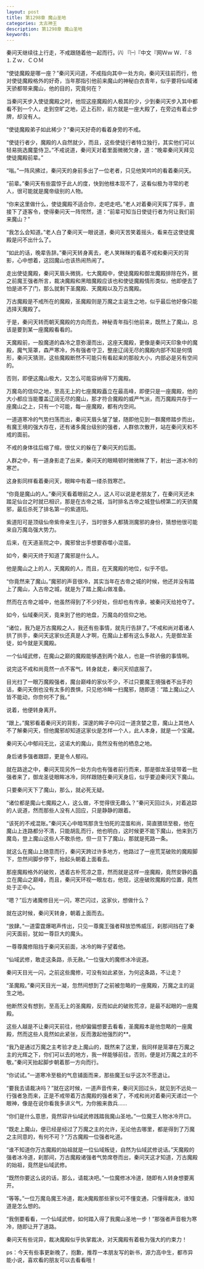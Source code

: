 ```yaml
---
layout: post
title: 第1298章 魔山圣地
categories: 太古神王
description: 第1298章 魔山圣地
keywords:
---
```


秦问天继续往上行走，不戒跟随着他一起而行。㈧ 『㈠『中文『网Ｗｗ Ｗ．『８⒈Ｚｗ．ＣＯＭ

“使徒魔殿是哪一座？”秦问天问道，不戒指向其中一处方向，秦问天往前而行，他对使徒魔殿格外的好奇，当年那指引他前来魔山的神秘白衣青年，似乎要将仙域诸天骄都带来魔山，他的目的，究竟何在？

当秦问天步入使徒魔殿之时，他现这座魔殿的人极其的少，少到秦问天步入其中都看不到一个人，走到空旷之地，迈上石阶，前方就是一座大殿了，在旁边有着止步牌，却没有人。

“使徒魔殿弟子如此稀少？”秦问天好奇的看着身旁的不戒。

“使徒行者少，魔殿的人自然就少，而且，这些使徒行者特立独行，其实他们可以轻易挑选魔童侍卫。”不戒说道，秦问天对着里面微微欠身，道：“晚辈秦问天拜见使徒魔殿前辈。”

“嗡。”一阵风拂过，秦问天的身前多出了一位老者，只见他笑吟吟的看着秦问天。

“前辈。”秦问天有些震惊于此人的度，快到他根本现不了，这看似极为寻常的老人，很可能就是魔帝级别的人物。

“你来这里做什么，使徒魔殿不适合你，走吧走吧。”老人对着秦问天挥了挥手，直接下了逐客令，使得秦问天一阵愕然，道：“前辈可知当日使徒行者为何让我们前来魔山？”

“我怎么会知道。”老人白了秦问天一眼说道，秦问天苦笑着摇头，看来在这使徒魔殿是问不出什么了。

“如此的话，晚辈告辞。”秦问天转身离去，老人笑眯眯的看着不戒和秦问天的背影，心中想着，这回魔山也该热闹热闹了。

走出使徒魔殿，秦问天眉头微挑，七大魔殿中，使徒魔殿和御龙魔殿排除在外，据之前魔王强者所言，裁决魔殿和黑暗魔殿应该也和使徒魔殿情形类似，他即便去了怕是进不了门，那么就剩下圣魔殿、天魔殿以及万古魔殿。

万古魔殿是不戒所在的魔殿，圣魔殿则是万魔之主诞生之地，似乎最后他好像只能选择天魔殿了。

于是，秦问天转而朝天魔殿的方向而去，神秘青年指引他前来，既然上了魔山，总该是要到某一座魔殿看看的。

天魔殿前，一股魔道的森冷之意弥漫而出，这座天魔殿，更像是秦问天印象中的魔殿，魔气笼罩，森严寒冷，外有强者守卫，整座辽阔无尽的魔殿内部不知是何情形，秦问天猜测，这些魔殿断然不可能只有看起来的那般大小，内部必是另有空间的。

否则，即便这魔山极大，又怎么可能容纳得下万魔殿。

万魔岛的信仰之地，至高无上的七座魔殿矗立在最高峰，即便只是一座魔殿，他的大小都应当能覆盖辽阔无尽的魔山，那才符合魔殿的威严气派，而万魔殿共存于一座魔山之上，只有一个可能，每一座魔殿，都有内空间。

一道道寒冷的气势扫荡而出，秦问天眉头皱了皱，随即他见到一群魔修踏步而出，有魔王境的强大存在，还有诸多魔台级别的强者，人群依次散开，站在秦问天和不戒的面前。

不戒的身体往后缩了缩，很仗义的躲在了秦问天的后面。

人群之中，有一道身影走了出来，秦问天的眼睛顿时微微眯了下，射出一道冰冷的寒芒。

这身影同样看着秦问天，眼眸中有着一缕杀戮寒芒。

“你竟是魔山的人。”秦问天看着眼前之人，这人可以说是老朋友了，在秦问天还未踏足仙台之时就已相识，那是在古帝之城，当时排名古帝之城登仙榜第二的天骄魔邪，最后杀死了排名第一的紫道阳。

紫道阳可是顶级仙帝紫帝亲生儿子，当时很多人都猜测魔邪的身份，猜想他很可能来自万魔岛强大势力。

后来，在天道圣院之中，魔邪曾出手想要吞噬小混蛋。

如今，秦问天终于知道了魔邪是什么人。

他是魔山之上的人，天魔殿的人，而且，在天魔殿的地位，似乎不低。

“你竟然来了魔山。”魔邪的声音很冷，其实当年在古帝之城的时候，他还并没有踏上了魔山，入古帝之城，就是为了踏上魔山做准备。

然而在古帝之城中，他虽然得到了不少好处，但却也有传承，被秦问天给抢夺了。

如今，仙域秦问天，竟来到了他的地盘，万魔岛的信仰之地。

“诸位，我乃是万古魔殿之人，我还有些事情，就先行告辞了。”不戒和尚对着诸人拱了拱手，秦问天这家伙还真是人才啊，在魔山上都有这么多敌人，先是御龙圣徒，如今就是天魔殿。

一个仙域武修，在魔山之巅的魔殿能够遇到两个敌人，也是一件骄傲的事情啊。

说完这不戒和尚竟然一点不客气，转身就走，秦问天彻底服了。

目光扫了一眼万魔殿强者，魔台巅峰的家伙不少，不过只要魔王境强者不出手的话，秦问天倒也没有太多的畏惧，只见他冷眸一扫魔邪，随即道：“踏上魔山之人皆不能动，你奈何不了我。”

说着，他便转身离开。

“跟上。”魔邪看着秦问天的背影，深邃的眸子中闪过一道贪婪之意，魔山上其他人不了解秦问天，但他魔邪却知道这家伙是怎样一个人，此人本身，就是一个宝藏。

秦问天心中郁闷无比，这诺大的魔山，竟然没有他的栖息之地。

身后诸多强者跟踪，更是令人郁闷。

就在路途之中，秦问天现另外一处方向也有强者前行而来，那是御龙圣徒带着一批强者来了，御龙圣徒眼眸冰冷，同样跟随在秦问天身后，似乎要迫秦问天下魔山。

只要秦问天下了魔山，那么，就必死无疑。

“诸位都是魔山七魔殿之人，这么做，不觉得很无趣么？”秦问天回过头，对着追踪的人说道，然而那些人没有人回应，只是静静的跟着。

“该死的不戒混账。”秦问天心中暗骂那贪生怕死的混蛋和尚，简直猥琐至极，他在魔山上连路都分不清，只能胡乱而行，他也明白，这时候更不能下魔山，他来到万魔岛，登上魔山这些人不敢杀他，但一旦下了魔山，那就是死路一条。

就这么在魔山上随意而行，秦问天跨过许多地方，他路过了一座荒芜破败的魔殿脚下，忽然间脚步停下，抬起头朝着上面看去。

那座魔殿格外的破败，透着古朴荒凉之意，然而就是这样一座魔殿，竟然安静的矗立在魔山之巅峰，而且，秦问天环视一眼左右，他现，这座破败魔殿的位置，竟然处于正中心。

“嗯？”后方诸魔修目光一闪，寒芒闪过，这家伙，想做什么？

就在这时候，秦问天转身，朝着上面而去。

“放肆。”一道雷霆爆喝声传出，只见一尊魔王强者释放恐怖威压，刹那间挡在了秦问天面前，犹如一尊巨大的魔头。

一尊尊魔修阻挡于秦问天前面，冰冷的眸子望着他。

“仙域武修，敢走这条路，杀无赦。”一位强大的魔修冰冷说道。

秦问天目光一闪，之前这些魔修，可没有如此紧张，为何这条路，不让走？

“圣魔殿。”秦问天目光一凝，忽然间想到了之前被忽略的一座魔殿，万魔之主的诞生之地。

他断然没有想到，至高无上的圣魔殿，反而如此的破败荒凉，是最不起眼的一座魔殿。

这些人越是不让秦问天前往，他却偏偏想要去看看，圣魔殿本是他忽略的一座魔殿，然而这些人竟然如此紧张，反而激起他强烈的**。

“我乃是通过万魔之主考验才走上魔山的，既然来了这里，我同样是笼罩在万魔之主的光辉之下，你们可以去的地方，我一样能够前往，否则，便是对万魔之主的不敬。”秦问天抬起脚步朝着那一方向而行。

“你试试。”一道寒冷至极的气息铺面而来，那些魔王似乎这次不愿退让。

“要我去请裁决吗？”就在这时候，一道声音传来，秦问天回过头，就见到不远处一行强者急而来，正是不戒带着万古魔殿的强者来了，不戒和尚对着秦问天递过一个眼神，像是在说你看我多讲义气，为你搬来救兵……

“你们是什么意思，竟然容许仙域武修践踏我魔山圣地。”一位魔王人物冰冷开口。

“既走上魔山，便已经是经过了万魔之主的允许，无论他去哪里，都是得到了万魔之主同意的，有何不可？”万古魔殿一位强者叱道。

“谁不知道你万古魔殿的始祖就是一位仙域叛徒，自然为仙域武修说话。”天魔殿的强者冰冷道，刹那间，万古魔殿诸强者气势席卷而出，秦问天这才知道，万古魔殿的始祖，竟然是仙域武修。

“既然你要这么说的话，那么，请裁决吧。”一位魔修冰冷道，随即有人转身想要离开。

“等等。”一位万魔岛魔王冷道，裁决魔殿那些家伙可不懂变通，只懂得裁决，谁知道是怎么想的。

“我倒要看看，一个仙域武修，如何踏入得了我魔山圣地一步！”那强者声音极为寒冷，随即让开了道路。

秦问天有些诧异，裁决魔殿似乎执掌裁决，对天魔殿有着极为强大的约束力！

ps：今天有些事更新晚了，抱歉，推荐一本朋友写的新书，源力高中生，都市异能小说，喜欢看的朋友可以去看看哦！
